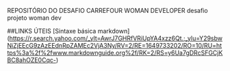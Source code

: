 REPOSITÓRIO DO DESAFIO CARREFOUR WOMAN DEVELOPER
desafio projeto woman dev

##LINKS ÚTEIS 
[Sintaxe básica markdown] (https://r.search.yahoo.com/_ylt=AwrJ7GHRfVRiUpYA4xzz6Qt.;_ylu=Y29sbwNiZjEEcG9zAzEEdnRpZAMEc2VjA3Ny/RV=2/RE=1649733202/RO=10/RU=https%3a%2f%2fwww.markdownguide.org%2f/RK=2/RS=y6Ua7gDRcSFGCjKBC8ahOZE0Cqc-)
